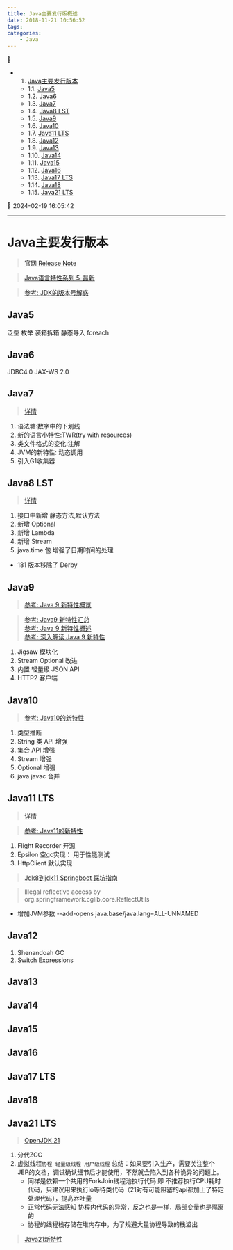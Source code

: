 ```yaml
---
title: Java主要发行版概述
date: 2018-11-21 10:56:52
tags: 
categories: 
    - Java
---
```


💠

- 1. [Java主要发行版本](#java主要发行版本)
    - 1.1. [Java5](#java5)
    - 1.2. [Java6](#java6)
    - 1.3. [Java7](#java7)
    - 1.4. [Java8 LST](#java8-lst)
    - 1.5. [Java9](#java9)
    - 1.6. [Java10](#java10)
    - 1.7. [Java11 LTS](#java11-lts)
    - 1.8. [Java12](#java12)
    - 1.9. [Java13](#java13)
    - 1.10. [Java14](#java14)
    - 1.11. [Java15](#java15)
    - 1.12. [Java16](#java16)
    - 1.13. [Java17 LTS](#java17-lts)
    - 1.14. [Java18](#java18)
    - 1.15. [Java21 LTS](#java21-lts)

💠 2024-02-19 16:05:42
****************************************
# Java主要发行版本
> [官网 Release Note](http://www.oracle.com/technetwork/java/javase/jdk-relnotes-index-2162236.html)

> [Java语言特性系列 5-最新](https://segmentfault.com/a/1190000004417288)

> [参考: JDK的版本号解惑](https://blog.csdn.net/bisal/article/details/118947676)  

## Java5
泛型 枚举 装箱拆箱 静态导入 foreach

## Java6 
JDBC4.0  JAX-WS 2.0

## Java7
> [详情](/Java/AdvancedLearning/Release/Java7.md)

1. 语法糖:数字中的下划线
1. 新的语言小特性:TWR(try with resources)
1. 类文件格式的变化:注解
1. JVM的新特性: 动态调用
1. 引入G1收集器

## Java8 LST
> [详情](/Java/AdvancedLearning/Release/Java8.md)

1. 接口中新增 静态方法,默认方法
1. 新增 Optional
1. 新增 Lambda
1. 新增 Stream
1. java.time 包 增强了日期时间的处理

- 181 版本移除了 Derby 

## Java9
> [参考: Java 9 新特性概览 ](http://www.runoob.com/java/java9-new-features.html)

> [参考: Java9 新特性汇总](http://www.infoq.com/cn/news/2014/09/java9)  
> [参考: Java 9 新特性概述](https://www.ibm.com/developerworks/cn/java/the-new-features-of-Java-9/index.html)  
> [参考: 深入解读 Java 9 新特性 ](https://mp.weixin.qq.com/s?__biz=MzAwMDU1MTE1OQ==&mid=2653549131&idx=1&sn=77997b94cc91fb7cbead6b7888f26474&chksm=813a63d3b64deac5506a5c0080718eb759720ec17538223af71b865f260428cc7c644d2d97de&scene=21#wechat_redirect)  

1. Jigsaw 模块化
1. Stream Optional 改进
1. 内置 轻量级 JSON API
1. HTTP2 客户端

## Java10 
> [参考: Java10的新特性](https://segmentfault.com/a/1190000014076481)

1. 类型推断
1. String 类 API 增强
1. 集合 API 增强
1. Stream 增强
1. Optional 增强
1. java javac 合并

## Java11 LTS
> [详情](/Java/AdvancedLearning/Release/Java11.md)

> [参考: Java11的新特性](https://segmentfault.com/a/1190000016527932#articleHeader5)

1. Flight Recorder 开源
1. Epsilon 空gc实现： 用于性能测试
1. HttpClient 默认实现

> [Jdk8到jdk11 Springboot 踩坑指南](https://blog.csdn.net/ab601026460/article/details/86062991)  

> Illegal reflective access by org.springframework.cglib.core.ReflectUtils
- 增加JVM参数 --add-opens java.base/java.lang=ALL-UNNAMED

## Java12 
1. Shenandoah GC
1. Switch Expressions

## Java13 

## Java14

## Java15 

## Java16 

## Java17 LTS

## Java18

## Java21 LTS
> [OpenJDK  21](https://openjdk.org/projects/jdk/21/)

1. 分代ZGC 
1. 虚拟线程`协程 轻量级线程 用户级线程` 总结：如果要引入生产，需要关注整个JEP的文档，调试确认细节后才能使用，不然就会陷入到各种诡异的问题上。
    - 同样是依赖一个共用的ForkJoin线程池执行代码 即 不推荐执行CPU耗时代码，只建议用来执行io等待类代码（21对有可能阻塞的api都加上了特定处理代码），提高吞吐量
    - 正常代码无法感知 协程内代码的异常，反之也是一样，局部变量也是隔离的
    - 协程的线程栈存储在堆内存中，为了规避大量协程导致的栈溢出


> [Java21新特性](https://segmentfault.com/a/1190000044238496)
